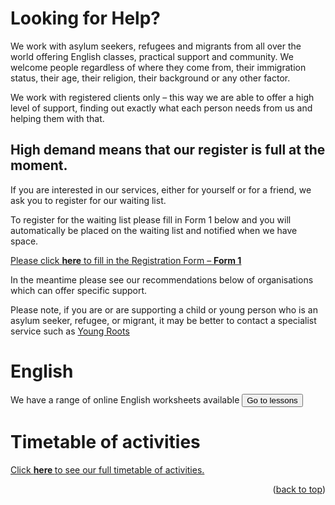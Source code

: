 <div id="top"></div>
<!-- PROJECT SHIELDS -->
<!--
*** I'm using markdown "reference style" links for readability.
*** Reference links are enclosed in brackets [ ] instead of parentheses ( ).

<!-- ABOUT THE PROJECT -->
<!-- ![Benjamin Bannekat](https://octodex.github.com/images/bannekat.png) -->
<!-- <img src="https://octodex.github.com/images/bannekat.png" alt="drawing" width="100%" height= "400"
  overflow-y= "hidden";/> -->

# Looking for Help?

We work with asylum seekers, refugees and migrants from all over the world offering English classes, practical support and community. We welcome people regardless of where they come from, their immigration status, their age, their religion, their background or any other factor.

We work with registered clients only – this way we are able to offer a high level of support, finding out exactly what each person needs from us and helping them with that.

## High demand means that our register is full at the moment.

If you are interested in our services, either for yourself or for a friend, we ask you to register for our waiting list.

To register for the waiting list please fill in Form 1 below and you will automatically be placed on the waiting list and notified when we have space.

<p ><a href="https://docs.google.com/forms/d/1AZcCFGMFZYG2l9DIeo9zyakO6ksmSIkwQfcP67F3EmA/viewform?edit_requested=true" target="_blank">Please click <strong>here</strong> to fill in the Registration Form – <strong>Form 1</strong></a></p>

In the meantime please see our recommendations below of organisations which can offer specific support.

Please note, if you are or are supporting a child or young person who is an asylum seeker, refugee, or migrant, it may be better to contact a specialist service such as
<span style="color:#826D01"><a href="https://www.youngroots.org.uk/" target="_blank">Young Roots</a></span>

# English

We have a range of online English worksheets available
<span style="color:#826D01"><a href="http://localhost:3000/lessons"><button name="button" onClick="http://www.google.com">Go to lessons</button></a></span>

# Timetable of activities

<p style="color:#826D01"><a href="https://islingtoncentre.co.uk/timetable-2022/">Click <strong>here </strong>to see our full timetable of activities.</a></p>

<p align="right">(<a href="#top">back to top</a>)</p>
<!-- Here's why:
* Your time should be focused on creating something amazing. A project that solves a problem and helps others
* You shouldn't be doing the same tasks over and over like creating a README from scratch
* You should implement DRY principles to the rest of your life :smile:

Of course, no one template will serve all projects since your needs may be different. So I'll be adding more in the near future. You may also suggest changes by forking this repo and creating a pull request or opening an issue. Thanks to all the people have contributed to expanding this template!

Use the `BLANK_README.md` to get started. -->
